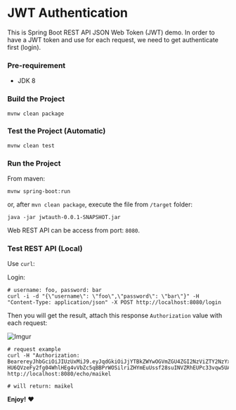 # JWT Authentication

This is Spring Boot REST API JSON Web Token (JWT) demo.
In order to have a JWT token and use for each request, we need to get authenticate first (login).

### Pre-requirement

- JDK 8

### Build the Project

```console
mvnw clean package 
```

### Test the Project (Automatic)

```console
mvnw clean test
```

### Run the Project

From maven:

```console
mvnw spring-boot:run
```

or, after `mvn clean package`, execute the file from `/target` folder:

```console
java -jar jwtauth-0.0.1-SNAPSHOT.jar
```

Web REST API can be access from port: `8080`.

### Test REST API (Local)

Use `curl`:

Login:

```console
# username: foo, password: bar
curl -i -d "{\"username\": \"foo\",\"password\": \"bar\"}" -H "Content-Type: application/json" -X POST http://localhost:8080/login
```

Then you will get the result, attach this response `Authorization` value with each request:

![Imgur](https://i.imgur.com/QNHrRU6.png)

```console
# request example
curl -H "Authorization: BearereyJhbGciOiJIUzUxMiJ9.eyJqdGkiOiJjYTBkZWYwOGVmZGU4ZGI2NzViZTY2NzYxOGM2ZDEwMSIsInN1YiI6ImZvbyIsImlhdCI6MTUzNzEwMjg5NywiZXhwIjoxNTM4NDE2ODk3LCJhdXRob3JpdGllcyI6W3siYXV0aG9yaXR5IjoiUk9MRV9ERUZBVUxUIn1dfQ.fqDnvfcW-HU6QVzeFy2fg04WhlHEg4vVbZc5qBBPrWOSilriZHYmEuUssf28suINVZRhEUPc33vqw5UADxKe8w" http://localhost:8080/echo/maikel

# will return: maikel
```

__Enjoy!__ :heart: